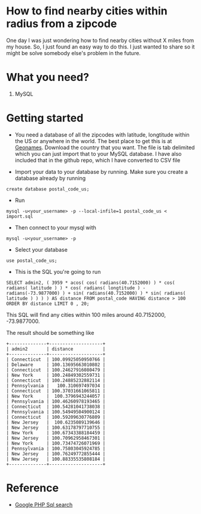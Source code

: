# How to find nearby cities within radius from a zipcode

One day I was just wondering how to find nearby cities without X miles from my house. So, I just found an easy way to do this. I just wanted to share so it might be solve somebody else's problem in the future. 

# What you need?
1. MySQL

# Getting started
- You need a database of all the zipcodes with latitude, longtitude within the US or anywhere in the world. The best place to get this is at [Geonames](http://download.geonames.org/export/zip/). Download the country that you want. The file is tab delimited which you can just import that to your MySQL database. I have also included that in the github repo, which I have converted to CSV file 

- Import your data to your database by running. Make sure you create a database already by running
``` 
create database postal_code_us;
```

- Run 
```
mysql -u<your_username> -p --local-infile=1 postal_code_us < import.sql
```

- Then connect to your mysql with
```
mysql -u<your_username> -p
```

- Select your database
```
use postal_code_us;
```

- This is the SQL you're going to run
```
SELECT admin2, ( 3959 * acos( cos( radians(40.7152000) ) * cos( radians( latitude ) ) * cos( radians( longtitude ) - radians(-73.9877000) ) + sin( radians(40.7152000) ) * sin( radians( latitude ) ) ) ) AS distance FROM postal_code HAVING distance > 100 ORDER BY distance LIMIT 0 , 20;

```

This SQL will find any cities within 100 miles around 40.7152000, -73.9877000.

The result should be something like

```
+--------------+--------------------+
| admin2       | distance           |
+--------------+--------------------+
| Connecticut  | 100.09925050950766 |
| Delaware     | 100.13695663010802 |
| Connecticut  | 100.24627916080479 |
| New York     | 100.24849302559731 |
| Connecticut  | 100.24885232882114 |
| Pennsylvania |   100.310697497034 |
| Connecticut  | 100.37031661065811 |
| New York     |  100.3796943244057 |
| Pennsylvania | 100.46260978193465 |
| Connecticut  | 100.54281041738038 |
| Pennsylvania | 100.54949504900124 |
| Connecticut  | 100.59209630776809 |
| New Jersey   |  100.6235089139646 |
| New Jersey   | 100.63178797710755 |
| New York     | 100.67343388184459 |
| New Jersey   | 100.70962958467301 |
| New York     | 100.73474726071969 |
| Pennsylvania | 100.75803045924785 |
| New Jersey   | 100.76249772855444 |
| New Jersey   | 100.88335535808184 |
+--------------+--------------------+
```

# Reference
- [Google PHP Sql search](https://developers.google.com/maps/articles/phpsqlsearch_v3)
